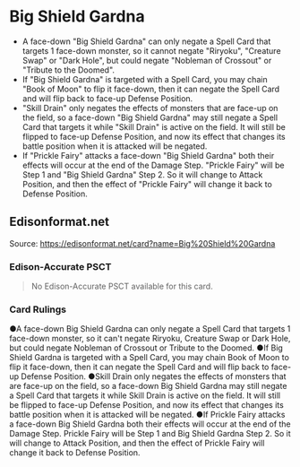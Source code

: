 # Big Shield Gardna

*   A face-down "Big Shield Gardna" can only negate a Spell Card that targets 1 face-down monster, so it cannot negate "Riryoku", "Creature Swap" or "Dark Hole", but could negate "Nobleman of Crossout" or "Tribute to the Doomed".
*   If "Big Shield Gardna" is targeted with a Spell Card, you may chain "Book of Moon" to flip it face-down, then it can negate the Spell Card and will flip back to face-up Defense Position.
*   "Skill Drain" only negates the effects of monsters that are face-up on the field, so a face-down "Big Shield Gardna" may still negate a Spell Card that targets it while "Skill Drain" is active on the field. It will still be flipped to face-up Defense Position, and now its effect that changes its battle position when it is attacked will be negated.
*   If "Prickle Fairy" attacks a face-down "Big Shield Gardna" both their effects will occur at the end of the Damage Step. "Prickle Fairy" will be Step 1 and "Big Shield Gardna" Step 2. So it will change to Attack Position, and then the effect of "Prickle Fairy" will change it back to Defense Position.

## Edisonformat.net

Source: https://edisonformat.net/card?name=Big%20Shield%20Gardna

### Edison-Accurate PSCT

> No Edison-Accurate PSCT available for this card.

### Card Rulings

●A face-down Big Shield Gardna can only negate a Spell Card that targets 1 face-down monster, so it can't negate Riryoku, Creature Swap or Dark Hole, but could negate Nobleman of Crossout or Tribute to the Doomed.
●If Big Shield Gardna is targeted with a Spell Card, you may chain Book of Moon to flip it face-down, then it can negate the Spell Card and will flip back to face-up Defense Position.
●Skill Drain only negates the effects of monsters that are face-up on the field, so a face-down Big Shield Gardna may still negate a Spell Card that targets it while Skill Drain is active on the field. It will still be flipped to face-up Defense Position, and now its effect that changes its battle position when it is attacked will be negated.
●If Prickle Fairy attacks a face-down Big Shield Gardna both their effects will occur at the end of the Damage Step. Prickle Fairy will be Step 1 and Big Shield Gardna Step 2. So it will change to Attack Position, and then the effect of Prickle Fairy will change it back to Defense Position.
            